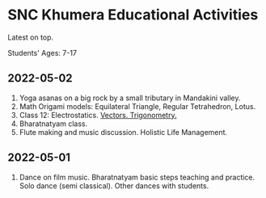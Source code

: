 # SNC Khumera Educational Activities

Latest on top. 

Students' Ages: 7-17

## 2022-05-02
1. Yoga asanas on a big rock by a small tributary in Mandakini valley. 
2. Math Origami models: Equilateral Triangle, Regular Tetrahedron, Lotus. 
3. Class 12: Electrostatics. [Vectors. Trigonometry.](vectors-2022-05-02.pdf) 
4. Bharatnatyam class. 
5. Flute making and music discussion. Holistic Life Management. 

## 2022-05-01
1. Dance on film music. Bharatnatyam basic steps teaching and practice. Solo dance (semi classical). Other dances with students.